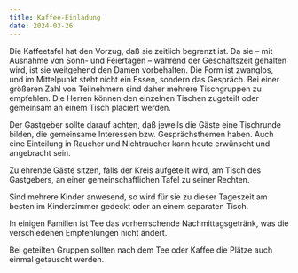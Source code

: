 ```yaml
---
title: Kaffee-Einladung
date: 2024-03-26
---
```


Die Kaffeetafel hat den Vorzug, daß sie zeitlich begrenzt ist. Da sie – mit Ausnahme von Sonn- und Feiertagen – während der Geschäftszeit gehalten wird, ist sie weitgehend den Damen vorbehalten. Die Form ist zwanglos, und im Mittelpunkt steht nicht ein Essen, sondern das Gespräch. Bei einer größeren Zahl von Teilnehmern sind daher mehrere Tischgruppen zu empfehlen. Die Herren können den einzelnen Tischen zugeteilt oder gemeinsam an einem Tisch placiert werden.

Der Gastgeber sollte darauf achten, daß jeweils die Gäste eine Tischrunde bilden, die gemeinsame Interessen bzw. Gesprächsthemen haben. Auch eine Einteilung in Raucher und Nichtraucher kann heute erwünscht und angebracht sein.

Zu ehrende Gäste sitzen, falls der Kreis aufgeteilt wird, am Tisch des Gastgebers, an einer gemeinschaftlichen Tafel zu seiner Rechten.

Sind mehrere Kinder anwesend, so wird für sie zu dieser Tageszeit am besten im Kinderzimmer gedeckt oder an einem separaten Tisch.

In einigen Familien ist Tee das vorherrschende Nachmittagsgetränk, was die verschiedenen Empfehlungen nicht ändert.

Bei geteilten Gruppen sollten nach dem Tee oder Kaffee die Plätze auch einmal getauscht werden.
